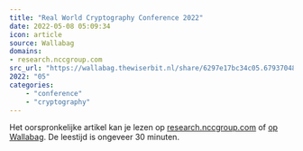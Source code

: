 ```yaml
---
title: "Real World Cryptography Conference 2022"
date: 2022-05-08 05:09:34
icon: article
source: Wallabag
domains:
- research.nccgroup.com
src_url: "https://wallabag.thewiserbit.nl/share/6297e17bc34c05.67937048"
2022: "05"
categories:
    - "conference"
    - "cryptography"
---
```

Het oorspronkelijke artikel kan je lezen op [research.nccgroup.com](https://research.nccgroup.com/2022/04/26/real-world-cryptography-conference-2022/) of [op Wallabag](https://wallabag.thewiserbit.nl/share/6297e17bc34c05.67937048). De leestijd is ongeveer 30 minuten.